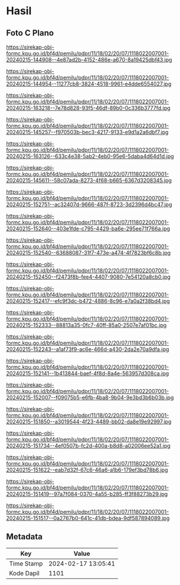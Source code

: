 # Hasil

## Foto C Plano

https://sirekap-obj-formc.kpu.go.id/bf4d/pemilu/pdpr/11/18/02/20/07/1118022007001-20240215-144908--4e87ad2b-4152-486e-a670-8a19425dbf43.jpg

https://sirekap-obj-formc.kpu.go.id/bf4d/pemilu/pdpr/11/18/02/20/07/1118022007001-20240215-144954--11277cb8-3824-4518-9961-e4dde6554027.jpg

https://sirekap-obj-formc.kpu.go.id/bf4d/pemilu/pdpr/11/18/02/20/07/1118022007001-20240215-163218--7e78d828-93f5-46df-89b0-0c336b3777fd.jpg

https://sirekap-obj-formc.kpu.go.id/bf4d/pemilu/pdpr/11/18/02/20/07/1118022007001-20240215-145257--f970503b-bec3-4217-9133-e9d1a2a6dbf7.jpg

https://sirekap-obj-formc.kpu.go.id/bf4d/pemilu/pdpr/11/18/02/20/07/1118022007001-20240215-163126--633c4e38-5ab2-4eb0-95e6-5daba4d64d1d.jpg

https://sirekap-obj-formc.kpu.go.id/bf4d/pemilu/pdpr/11/18/02/20/07/1118022007001-20240215-145611--58c07ada-8273-4f68-b665-6367d3208345.jpg

https://sirekap-obj-formc.kpu.go.id/bf4d/pemilu/pdpr/11/18/02/20/07/1118022007001-20240215-152751--ac32407d-9666-487f-8723-3d2396d4bc47.jpg

https://sirekap-obj-formc.kpu.go.id/bf4d/pemilu/pdpr/11/18/02/20/07/1118022007001-20240215-152640--403e1fde-c795-4429-ba6e-295ee71f766a.jpg

https://sirekap-obj-formc.kpu.go.id/bf4d/pemilu/pdpr/11/18/02/20/07/1118022007001-20240215-152540--63688087-31f7-473e-a474-4f7823bf6c8b.jpg

https://sirekap-obj-formc.kpu.go.id/bf4d/pemilu/pdpr/11/18/02/20/07/1118022007001-20240215-152450--f2473f8b-fee4-4407-9080-7e54120a8cb0.jpg

https://sirekap-obj-formc.kpu.go.id/bf4d/pemilu/pdpr/11/18/02/20/07/1118022007001-20240215-152417--efc9f3dc-b472-4886-8c96-e7a0a2f38bd4.jpg

https://sirekap-obj-formc.kpu.go.id/bf4d/pemilu/pdpr/11/18/02/20/07/1118022007001-20240215-152333--88813a35-0fc7-40ff-85a0-2507e7af01bc.jpg

https://sirekap-obj-formc.kpu.go.id/bf4d/pemilu/pdpr/11/18/02/20/07/1118022007001-20240215-152243--a1af73f9-ac6e-466d-a430-2da2e70a9dfa.jpg

https://sirekap-obj-formc.kpu.go.id/bf4d/pemilu/pdpr/11/18/02/20/07/1118022007001-20240215-152141--1b413844-baef-4f8d-8a4e-563957d308ca.jpg

https://sirekap-obj-formc.kpu.go.id/bf4d/pemilu/pdpr/11/18/02/20/07/1118022007001-20240215-152007--f09075b5-e6fb-4ba8-9b04-9e3bd3b6b03b.jpg

https://sirekap-obj-formc.kpu.go.id/bf4d/pemilu/pdpr/11/18/02/20/07/1118022007001-20240215-151850--a3019544-4f23-4489-bb02-da8e19e92997.jpg

https://sirekap-obj-formc.kpu.go.id/bf4d/pemilu/pdpr/11/18/02/20/07/1118022007001-20240215-151734--4ef0507b-fc2d-400a-b8d8-a02006ee52a1.jpg

https://sirekap-obj-formc.kpu.go.id/bf4d/pemilu/pdpr/11/18/02/20/07/1118022007001-20240215-151622--eab7d32f-67c6-46a6-a1b6-179ef3bd78b6.jpg

https://sirekap-obj-formc.kpu.go.id/bf4d/pemilu/pdpr/11/18/02/20/07/1118022007001-20240215-151419--97a7f084-0370-4a55-b285-ff3f88273b29.jpg

https://sirekap-obj-formc.kpu.go.id/bf4d/pemilu/pdpr/11/18/02/20/07/1118022007001-20240215-151517--0a2767b0-641c-41db-bdea-9df587894089.jpg


## Metadata

| Key        | Value               |
| ---------- | ------------------- |
| Time Stamp | 2024-02-17 13:05:41 |
| Kode Dapil | 1101                |



